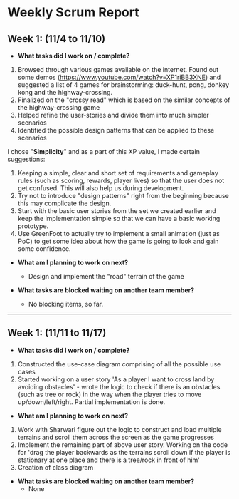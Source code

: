 # Weekly Scrum Report
## Week 1: (11/4 to 11/10)
 * **What tasks did I work on / complete?**
 1. Browsed through various games available on the internet. Found out some demos (https://www.youtube.com/watch?v=XP1riBB3XNE) and suggested a list of 4 games for brainstorming: duck-hunt, pong, donkey kong and the highway-crossing.
 2. Finalized on the "crossy read" which is based on the similar concepts of the highway-crossing game
 3. Helped refine the user-stories and divide them into much simpler scenarios
 4. Identified the possible design patterns that can be applied to these scenarios

 I chose "**Simplicity**" and as a part of this XP value, I made certain suggestions:
 1. Keeping a simple, clear and short set of requirements and gameplay rules (such as scoring, rewards, player lives) so that the user does not get confused. This will also help us during development.
 2. Try not to introduce "design patterns" right from the beginning because this may complicate the design. 
 3. Start with the basic user stories from the set we created earlier and keep the implementation simple so that we can have a basic working prototype. 
 4. Use GreenFoot to actually try to implement a small animation (just as PoC) to get some idea about how the game is going to look and gain some confidence.


 * **What am I planning to work on next?**
   - Design and implement the "road" terrain of the game 

 * **What tasks are blocked waiting on another team member?**
   - No blocking items, so far.
------------------------------------

## Week 1: (11/11 to 11/17)
 * **What tasks did I work on / complete?**
 1. Constructed the use-case diagram comprising of all the possible use cases
 2. Started working on a user story 'As a player I want to cross land by avoiding obstacles' - wrote the logic to check if there is an obstacles (such as tree or rock) in the way when the player tries to move up/down/left/right. Partial implementation is done.

 * **What am I planning to work on next?**
 1. Work with Sharwari figure out the logic to construct and load multiple terrains and scroll them across the screen as the game progresses
 2. Implement the remaining part of above user story. Working on the code for 'drag the player backwards as the terrains scroll down if the player is stationary at one place and there is a tree/rock in front of him'
 3. Creation of class diagram

 * **What tasks are blocked waiting on another team member?**
   - None
